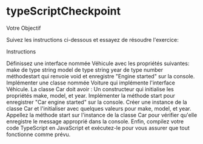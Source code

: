 # typeScriptCheckpoint

Votre Objectif

 

Suivez les instructions ci-dessous et essayez de résoudre l'exercice:

 

 


Instructions

Définissez une interface nommée Véhicule avec les propriétés suivantes:
make de type string
model de type string
year de type number
méthodestart qui renvoie void et enregistre "Engine started" sur la console.
Implémenter une classe nommée Voiture qui implémente l'interface Véhicule. La classe Car doit avoir :
Un constructeur qui initialise les propriétés make, model, et year.
Implémenter la méthode start pour enregistrer "Car engine started" sur la console.
Créer une instance de la classe Car et l'initialiser avec quelques valeurs pour make, model, et year.
Appellez la méthode start sur l'instance de la classe Car pour vérifier qu'elle enregistre le message approprié dans la console.
Enfin, compilez votre code TypeScript en JavaScript et exécutez-le pour vous assurer que tout fonctionne comme prévu.
